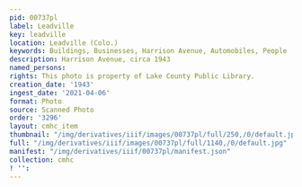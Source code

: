 ```yaml
---
pid: 00737pl
label: Leadville
key: leadville
location: Leadville (Colo.)
keywords: Buildings, Businesses, Harrison Avenue, Automobiles, People
description: Harrison Avenue, circa 1943
named_persons: 
rights: This photo is property of Lake County Public Library.
creation_date: '1943'
ingest_date: '2021-04-06'
format: Photo
source: Scanned Photo
order: '3296'
layout: cmhc_item
thumbnail: "/img/derivatives/iiif/images/00737pl/full/250,/0/default.jpg"
full: "/img/derivatives/iiif/images/00737pl/full/1140,/0/default.jpg"
manifest: "/img/derivatives/iiif/00737pl/manifest.json"
collection: cmhc
! '': 
---
```

